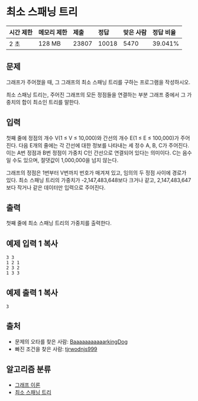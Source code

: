 # 최소 스패닝 트리 

| 시간 제한 | 메모리 제한 | 제출  | 정답  | 맞은 사람 | 정답 비율 |
| :-------- | :---------- | :---- | :---- | :-------- | :-------- |
| 2 초      | 128 MB      | 23807 | 10018 | 5470      | 39.041%   |

## 문제

그래프가 주어졌을 때, 그 그래프의 최소 스패닝 트리를 구하는 프로그램을 작성하시오.

최소 스패닝 트리는, 주어진 그래프의 모든 정점들을 연결하는 부분 그래프 중에서 그 가중치의 합이 최소인 트리를 말한다.

## 입력

첫째 줄에 정점의 개수 V(1 ≤ V ≤ 10,000)와 간선의 개수 E(1 ≤ E ≤ 100,000)가 주어진다. 다음 E개의 줄에는 각 간선에 대한 정보를 나타내는 세 정수 A, B, C가 주어진다. 이는 A번 정점과 B번 정점이 가중치 C인 간선으로 연결되어 있다는 의미이다. C는 음수일 수도 있으며, 절댓값이 1,000,000을 넘지 않는다.

그래프의 정점은 1번부터 V번까지 번호가 매겨져 있고, 임의의 두 정점 사이에 경로가 있다. 최소 스패닝 트리의 가중치가 -2,147,483,648보다 크거나 같고, 2,147,483,647보다 작거나 같은 데이터만 입력으로 주어진다.

## 출력

첫째 줄에 최소 스패닝 트리의 가중치를 출력한다.

## 예제 입력 1 복사

```
3 3
1 2 1
2 3 2
1 3 3
```

## 예제 출력 1 복사

```
3
```

## 출처

- 문제의 오타를 찾은 사람: [BaaaaaaaaaaarkingDog](https://www.acmicpc.net/user/BaaaaaaaaaaarkingDog)
- 빠진 조건을 찾은 사람: [tjrwodnjs999](https://www.acmicpc.net/user/tjrwodnjs999)

## 알고리즘 분류

- [그래프 이론](https://www.acmicpc.net/problem/tag/7)
- [최소 스패닝 트리](https://www.acmicpc.net/problem/tag/49)